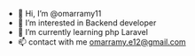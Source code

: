 - 👋 Hi, I’m @omarramy11
- 👀 I’m interested in Backend developer
- 🌱 I’m currently learning php Laravel
- 📫 contact with me omarramy.e12@gmail.com


<!---
omarramy11/omarramy11 is a ✨ special ✨ repository because its `README.md` (this file) appears on your GitHub profile.
You can click the Preview link to take a look at your changes.
--->
